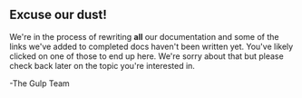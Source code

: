 ## Excuse our dust!

We're in the process of rewriting **all** our documentation and some of the links we've added to completed docs haven't been written yet. You've likely clicked on one of those to end up here. We're sorry about that but please check back later on the topic you're interested in.

-The Gulp Team
